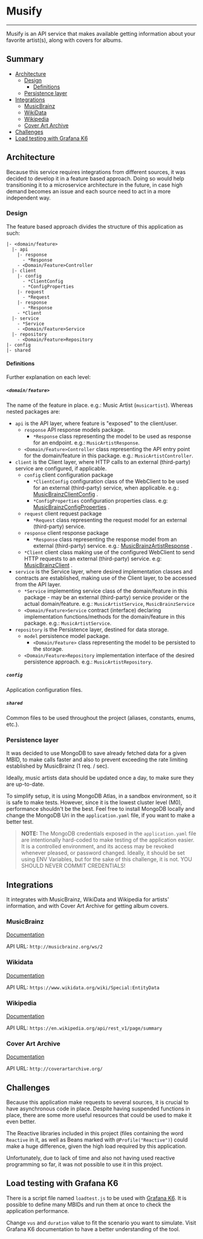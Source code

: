 # Musify

---

Musify is an API service that makes available getting information about your favorite artist(s), along with covers for
albums.

## Summary

- [Architecture](#architecture)
    - [Design](#design)
        - [Definitions](#definitions)
    - [Persistence layer](#persistence-layer)
- [Integrations](#integrations)
    - [MusicBrainz](#musicbrainz)
    - [WikiData](#wikidata)
    - [Wikipedia](#wikipedia)
    - [Cover Art Archive](#cover-art-archive)
- [Challenges](#challenges)
- [Load testing with Grafana K6](#load-testing-with-grafana-k6)

## Architecture

Because this service requires integrations from different sources, it was decided to develop it in a feature based
approach. Doing so would help transitioning it to a microservice architecture in the future, in case high demand becomes
an issue and each source need to act in a more independent way.

### Design

The feature based approach divides the structure of this application as such:

```
|- <domain/feature>
  |- api
    |- response
      - *Response
    - <Domain/Feature>Controller
  |- client
    |- config
      - *ClientConfig
      - *ConfigProperties
    |- request
      - *Request
    |- response
      - *Response
    - *Client
  |- service
    - *Service
    - <Domain/Feature>Service
  |- repository
    - <Domain/Feature>Repository
|- config
|- shared 
```

#### Definitions

Further explanation on each level:

##### `<domain/feature>`

The name of the feature in place. e.g.: Music Artist (`musicartist`). Whereas nested packages are:

- `api` is the API layer, where feature is "exposed" to the client/user.
    - `response` API response models package.
        - `*Response` class representing the model to be used as response for an endpoint. e.g.: `MusicArtistResponse`.
    - `<Domain/Feature>Controller` class representing the API entry point for the domain/feature in this package.
      e.g.: `MusicArtistController`.
- `client` is the Client layer, where HTTP calls to an external (third-party) service are configured, if applicable.
    - `config` client configuration package
        - `*ClientConfig` configuration class of the WebClient to be used for an external (third-party) service, when
          applicable.
          e.g.: [MusicBrainzClientConfig](src/main/kotlin/code/challenge/musify/musicartist/client/config/MusicBrainzClientConfig.kt)
          .
        - `*ConfigProperties` configuration properties class.
          e.g: [MusicBrainzConfigProperties](src/main/kotlin/code/challenge/musify/musicartist/client/config/MusicBrainzConfigProperties.kt)
          .
    - `request` client request package
        - `*Request` class representing the request model for an external (third-party) service.
    - `response` client response package
        - `*Response` class representing the response model from an external (third-party) service.
          e.g.: [MusicBrainzArtistResponse](src/main/kotlin/code/challenge/musify/models/musicartists/MusicBrainzArtistResponse.kt)
          .
    - `*Client` client class making use of the configured WebClient to send HTTP requests to an external (third-party)
      service. e.g: [MusicBrainzClient](src/main/kotlin/code/challenge/musify/clients/musicartists/MusicBrainzClient.kt)
      .
- `service` is the Service layer, where desired implementation classes and contracts are established, making use of the
  Client layer, to be accessed from the API layer.
    - `*Service` implementing service class of the domain/feature in this package - may be an external (third-party)
      service provider or the actual domain/feature. e.g.: `MusicArtistService`, `MusicBrainzService`
    - `<Domain/Feature>Service` contract (interface) declaring implementation functions/methods for the domain/feature
      in this package. e.g.: `MusicArtistService`.
- `repository` is the Persistence layer, destined for data storage.
    - `model` persistence model package.
        - `<Domain/Feature>` class representing the model to be persisted to the storage.
    - `<Domain/Feature>Repository` implementation interface of the desired persistence approach.
      e.g.: `MusicArtistRepository`.

##### `config`

Application configuration files.

##### `shared`

Common files to be used throughout the project (aliases, constants, enums, etc.).

### Persistence layer

It was decided to use MongoDB to save already fetched data for a given MBID, to make calls faster and also to prevent
exceeding the rate limiting established by MusicBrainz (1 req. / sec).

Ideally, music artists data should be updated once a day, to make sure they are up-to-date.

To simplify setup, it is using MongoDB Atlas, in a sandbox environment, so it is safe to make tests. However, since it
is the lowest cluster level (M0), performance shouldn't be the best. Feel free to install MongoDB locally and change
the MongoDB Uri in the `application.yaml` file, if you want to make a better test.

> **NOTE:** The MongoDB credentials exposed in the `application.yaml` file are intentionally hard-coded to make testing
> of the application easier. It is a controlled environment, and its access may be revoked whenever pleased, or password
> changed. Ideally, it should be set using ENV Variables, but for the sake of this challenge, it is not.
> YOU SHOULD NEVER COMMIT CREDENTIALS!

## Integrations

It integrates with MusicBrainz, WikiData and Wikipedia for artists' information, and with Cover Art Archive for getting
album covers.

### MusicBrainz

[Documentation](http://musicbrainz.org/doc/Development/XML_Web_Service/Version_2)

API URL: `http://musicbrainz.org/ws/2`

### Wikidata

[Documentation](https://www.wikidata.org/wiki/Wikidata:Data_access)

API URL: `https://www.wikidata.org/wiki/Special:EntityData`

### Wikipedia

[Documentation](https://www.mediawiki.org/wiki/Special:MyLanguage/Wikimedia_REST_API)

API URL: `https://en.wikipedia.org/api/rest_v1/page/summary`

### Cover Art Archive

[Documentation](https://wiki.musicbrainz.org/Cover_Art_Archive/API)

API URL: `http://coverartarchive.org/`

## Challenges

Because this application make requests to several sources, it is crucial to have asynchronous code in place.
Despite having suspended functions in place, there are some more useful resources that could be used to make it
even better.

The Reactive libraries included in this project (files containing the word `Reactive` in it, as well as Beans marked
with `@Profile("Reactive")`) could make a huge difference, given the high load required by this application.

Unfortunately, due to lack of time and also not having used reactive programming so far, it was not possible to use it
in this project.

## Load testing with Grafana K6

There is a script file named `loadtest.js` to be used with [Grafana K6](https://k6.io/docs/getting-started/running-k6/).
It is possible to define many MBIDs and run them at once to check the application performance.

Change `vus` and `duration` value to fit the scenario you want to simulate. Visit Grafana K6 documentation to have
a better understanding of the tool.
